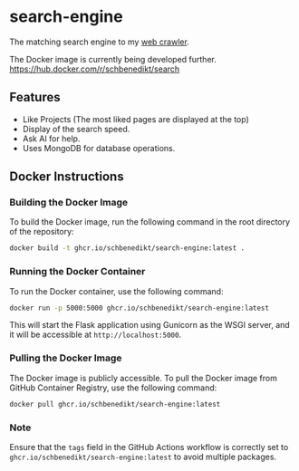 # search-engine
The matching search engine to my [web crawler](https://github.com/SchBenedikt/web-crawler).

The Docker image is currently being developed further.
https://hub.docker.com/r/schbenedikt/search

## Features
- Like Projects (The most liked pages are displayed at the top)
- Display of the search speed.
- Ask AI for help.
- Uses MongoDB for database operations.

## Docker Instructions

### Building the Docker Image

To build the Docker image, run the following command in the root directory of the repository:

```sh
docker build -t ghcr.io/schbenedikt/search-engine:latest .
```

### Running the Docker Container

To run the Docker container, use the following command:

```sh
docker run -p 5000:5000 ghcr.io/schbenedikt/search-engine:latest
```

This will start the Flask application using Gunicorn as the WSGI server, and it will be accessible at `http://localhost:5000`.

### Pulling the Docker Image

The Docker image is publicly accessible. To pull the Docker image from GitHub Container Registry, use the following command:

```sh
docker pull ghcr.io/schbenedikt/search-engine:latest
```

### Note
Ensure that the `tags` field in the GitHub Actions workflow is correctly set to `ghcr.io/schbenedikt/search-engine:latest` to avoid multiple packages.
